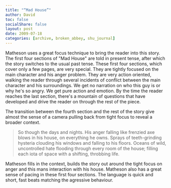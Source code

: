 ```yaml
---
title: "“Mad House”"
author: David
toc: false
socialShare: false
layout: post
date: 2009-07-18
categories: [archive, broken_abbey, shu_journal]
---
```


Matheson uses a great focus technique to bring the reader into this story. The
first four sections of "Mad House" are told in present tense, after which the
story switches to the usual past tense. These first four sections, which cover
only a few pages, are very special. They are tightly focused on the main
character and his anger problem. They are very action oriented, walking the
reader through several incidents of conflict between the main character and his
surroundings. We get no narration on who this guy is or why he's so angry. We
get pure action and emotion. By the time the reader reaches the last section,
there's a mountain of questions that have developed and drive the reader on
through the rest of the piece.

The transition between the fourth section and the rest of the story give almost
the sense of a camera pulling back from tight focus to reveal a broader context.

> So though the days and nights. His anger falling like frenzied axe blows in
> his house, on everything he owns. Sprays of teeth-grinding hysteria clouding
> his windows and falling to his floors. Oceans of wild, uncontrolled hate
> flooding through every room of the house; filling each iota of space with a
> shifting, throbbing life.

Matheson fills in the context, builds the story out around the tight focus on
anger and this mans interaction with his house. Matheson also has a great sense
of pacing in these first four sections. The language is quick and short, fast
beats matching the agressive behaviour.
